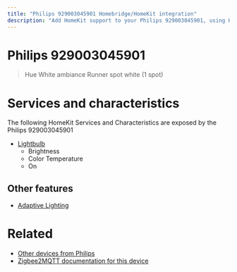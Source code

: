 ```yaml
---
title: "Philips 929003045901 Homebridge/HomeKit integration"
description: "Add HomeKit support to your Philips 929003045901, using Homebridge, Zigbee2MQTT and homebridge-z2m."
---
```

<!---
This file has been GENERATED using src/docgen/docgen.ts
DO NOT EDIT THIS FILE MANUALLY!
-->
# Philips 929003045901
> Hue White ambiance Runner spot white (1 spot)


# Services and characteristics
The following HomeKit Services and Characteristics are exposed by
the Philips 929003045901

* [Lightbulb](../../light.md)
  * Brightness
  * Color Temperature
  * On

## Other features
* [Adaptive Lighting](../../light.md)

# Related
* [Other devices from Philips](../index.md#philips)
* [Zigbee2MQTT documentation for this device](https://www.zigbee2mqtt.io/devices/929003045901.html)